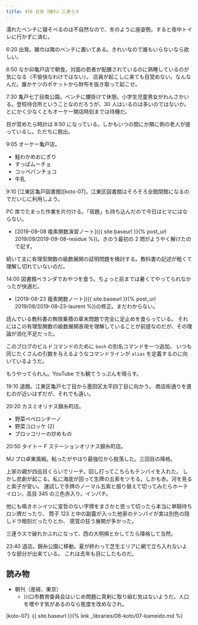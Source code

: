 ```yaml
---
title: 476 日目（晴れ）三連ラス
---
```


濡れたベンチに寝そべるのは不自然なので、冬のように座姿勢。すると夜中トイレに行かずに済む。

6:20 出発。雑巾は隣のベンチに置いてある。きれいなので誰もいらないなら欲しい。

6:50 なか卯亀戸店で朝食。対面の若者が配膳されているのに熟睡しているのが気になる（不愉快なわけではない）。
店員が起こしに来ても目覚めない。なんなんだ。誰かケツのポケットから財布を抜き取って起こせ。

7:30 亀戸七丁目南公園。ベンチに腰掛けて休憩。小学生児童男女がわんさかいる。登校待合所ということなのだろうが、30 人はいるのは多いのではないか。
とにかく少なくともオーケー開店時刻までは待機だ。

目が覚めたら時計は 8:50 になっている。しかもいつの間にか隣に例の老人が座っているし。ただちに脱出。

9:05 オーケー亀戸店。

* 鮭わかめおにぎり
* すっぱムーチョ
* コッペパンチョコ
* 牛乳

9:10 [江東区亀戸図書館][koto-07]。江東区図書館はそろそろ全館閉館になるのでだいじに利用しよう。

PC 席でたまった作業を片付ける。「宿題」も持ち込んだので今日はヒマにはならない。

* [2019-09-08 複素関数演習ノート]({{ site.baseurl }}{% post_url 2019/09/2019-09-08-residue %})。きのう最初の 2 問がようやく解けたので記す。

続いて主に有理型関数の級数展開の証明問題を検討する。教科書の記述が粗くて理解し切れていないのだ。

14:00 図書館ベランダでおやつを食う。ちょっと前までは暑くてやってられなかったが快適だ。

* [2019-08-23 複素関数ノート]({{ site.baseurl }}{% post_url 2019/08/2019-08-23-laurent %})の修正。まだわからない。

読んでいる教科書の無限乗積の章末問題で完全に足止めを食らっている。
それにはこの有理型関数の級数展開表現を理解していることが前提なのだが、その理論が消化不足だった。

このブログのビルドコマンドのために `bash` の別名コマンドを一つ追加。
いつも同じたくさんの引数を与えるようなコマンドラインが `alias` を定義するのに向いているようだ。

もうやってられん。YouTube でも観てうっぷんを晴らす。

19:10 退館。江東区亀戸七丁目から墨田区太平四丁目に向かう。
商店街通りを進むのが近いはずだが、それでも遠い。

20:20 カスミオリナス錦糸町店。

* 野菜ペペロンチーノ
* 野菜コロッケ (2)
* ブロッコリーの炒めもの

20:50 タイトー F ステーションオリナス錦糸町店。

MJ プロ卓東風戦。粘ったがやはり最強位から脱落した。三回目の降格。

上家の親が四巡目くらいでリーチ。回し打ってこちらもテンパイを入れた。
しかし悲劇が起こる。私に海底が回って生牌の五索をツモる。しかも赤。河を見ると索子が安い。
運試しで手牌のノーマル五索と振り替えて切ってみたらホーテイロン。高目 345 の三色赤入り。インパチ。

他にも鳴きホンイツに変哲のない字牌をまさかと思って切ったら本当に単騎待ちロン牌だったり、
筒子 123 と中の副露が入った他家のテンパイが実は別色の隠しドラ暗刻だったりとか、
感覚の狂う展開が多かった。

三連ラスで破れかぶれになって、西の大明槓とかしてたら降格して当然。

23:40 退店。錦糸公園に移動。夏が終わって芝生エリアに網で立ち入れないような部分が出来ている。
これは去年も目にしたものだ。

## 読み物

* 朝刊（産経、東京）
  * 川口市教育委員会はいじめ問題に真剣に取り組む気はないようだ。人口を増やす気があるのなら態度を改めなされ。

[koto-07]: {{ site.baseurl }}{% link _libraries/08-koto/07-kameido.md %}
